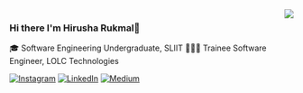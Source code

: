 <img align='right' src="https://github-readme-stats.vercel.app/api?username=HirushaRukmal&&show_icons=true&title_color=242F9B&icon_color=242F9B&text_color=242F9B&bg_color=EEEE">

### Hi there I'm Hirusha Rukmal👋

🎓 Software Engineering Undergraduate, SLIIT
👨🏻‍💻 Trainee Software Engineer, LOLC Technologies

[![Instagram](https://img.shields.io/badge/Instagram-%23E4405F.svg?logo=Instagram&logoColor=white)](https://instagram.com/_.hirusha._) [![LinkedIn](https://img.shields.io/badge/LinkedIn-%230077B5.svg?logo=linkedin&logoColor=white)](https://lk.linkedin.com/in/hirusharukmal) [![Medium](https://img.shields.io/badge/Medium-12100E?logo=medium&logoColor=white)](https://medium.com/@hirusharukmal266)
